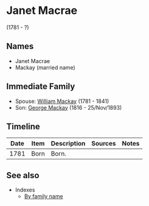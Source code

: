 ﻿---
layout: person
subject_key: i66584000
permalink: /people/i66584000
---

# Janet Macrae
(1781 - ?)

## Names

* Janet Macrae
* Mackay (married name)

## Immediate Family

* Spouse: [William Mackay](./@i69114879@-william-mackay-b1781-d1841.md) (1781 - 1841)
* Son: [George Mackay](./@i33764614@-george-mackay-b1816-d1893-11-25.md) (1816 - 25/Nov/1893)

## Timeline

Date | Item | Description | Sources | Notes
---|---|---|---|---
1781 | Born | Born. |  | 


## See also

- Indexes
  - [By family name](../index-by-family-name.md)
